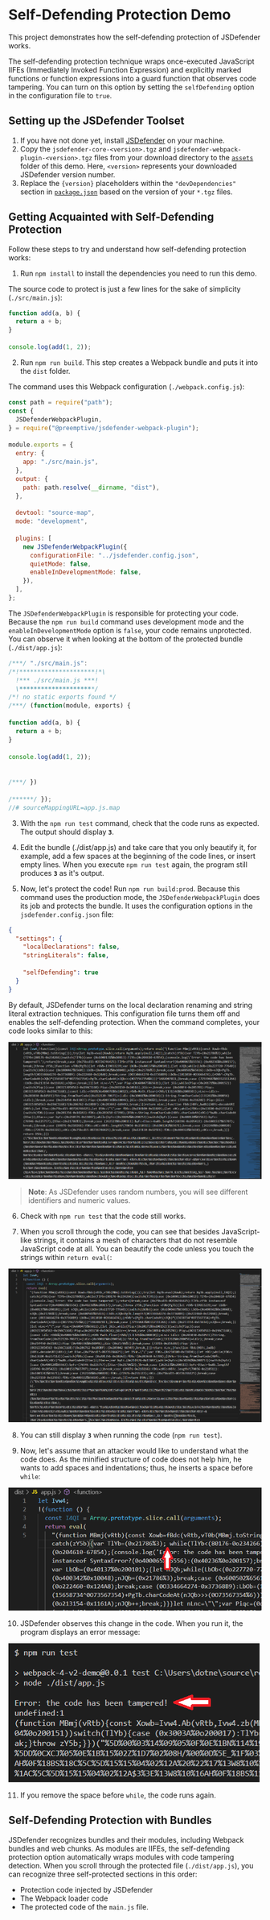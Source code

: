 # Self-Defending Protection Demo

This project demonstrates how the self-defending protection of JSDefender works.

The self-defending protection technique wraps once-executed JavaScript IIFEs (Immediately Invoked Function Expression) and explicitly marked functions or function expressions into a guard function that observes code tampering. You can turn on this option by setting the `selfDefending` option in the configuration file to `true`.

## Setting up the JSDefender Toolset

1. If you have not done yet, install [JSDefender](https://www.preemptive.com/products/jsdefender/downloads) on your machine.
1. Copy the `jsdefender-core-<version>.tgz` and `jsdefender-webpack-plugin-<version>.tgz` files from your download directory to the [`assets`](protected/assets/) folder of this demo. Here, `<version>` represents your downloaded JSDefender version number.
1. Replace the `{version}` placeholders within the `"devDependencies"` section in [`package.json`](protected/package.json) based on the version of your `*.tgz` files.

## Getting Acquainted with Self-Defending Protection

Follow these steps to try and understand how self-defending protection works:

1. Run `npm install` to install the dependencies you need to run this demo.

The source code to protect is just a few lines for the sake of simplicity (`./src/main.js`):

```javascript
function add(a, b) {
  return a + b;
}

console.log(add(1, 2));
```

2. Run `npm run build`. This step creates a Webpack bundle and puts it into the `dist` folder.

The command uses this Webpack configuration (`./webpack.config.js`):

```javascript
const path = require("path");
const {
  JSDefenderWebpackPlugin,
} = require("@preemptive/jsdefender-webpack-plugin");

module.exports = {
  entry: {
    app: "./src/main.js",
  },
  output: {
    path: path.resolve(__dirname, "dist"),
  },

  devtool: "source-map",
  mode: "development",

  plugins: [
    new JSDefenderWebpackPlugin({
      configurationFile: "../jsdefender.config.json",
      quietMode: false,
      enableInDevelopmentMode: false,
    }),
  ],
};
```

The `JSDefenderWebpackPlugin` is responsible for protecting your code. Because the `npm run build` command uses development mode and the `enableInDevelopmentMode` option is `false`, your code remains unprotected. You can observe it when looking at the bottom of the protected bundle (`./dist/app.js`):

```javascript
/***/ "./src/main.js":
/*!*********************!*\
  !*** ./src/main.js ***!
  \*********************/
/*! no static exports found */
/***/ (function(module, exports) {

function add(a, b) {
  return a + b;
}

console.log(add(1, 2));


/***/ })

/******/ });
//# sourceMappingURL=app.js.map
```

3.  With the `npm run test` command, check that the code runs as expected. The output should display **`3`**.
4.  Edit the bundle (./dist/app.js) and take care that you only beautify it, for example, add a few spaces at the beginning of the code lines, or insert empty lines. When you execute `npm run test` again, the program still produces **`3`** as it's output.

5.  Now, let's protect the code! Run `npm run build:prod`. Because this command uses the production mode, the `JSDefenderWebpackPlugin` does its job and protects the bundle. It uses the configuration options in the `jsdefender.config.json` file:

```json
{
  "settings": {
    "localDeclarations": false,
    "stringLiterals": false,

    "selfDefending": true
  }
}
```

By default, JSDefender turns on the local declaration renaming and string literal extraction techniques. This configuration file turns them off and enables the self-defending protection. When the command completes, your code looks similar to this:

![prodBuild](docs-images/prod-build.PNG)

> **Note**: As JSDefender uses random numbers, you will see different identifiers and numeric values.

6. Check with `npm run test` that the code still works.

7. When you scroll through the code, you can see that besides JavaScript-like strings, it contains a mesh of characters that do not resemble JavaScript code at all. You can beautify the code unless you touch the strings within `return eval(`:

![beautified](docs-images/prod-build-beauti.PNG)

8. You can still display **`3`** when running the code (`npm run test`).

9. Now, let's assume that an attacker would like to understand what the code does. As the minified structure of code does not help him, he wants to add spaces and indentations; thus, he inserts a space before `while`:

![template](docs-images/prod-template.PNG)

10. JSDefender observes this change in the code. When you run it, the program displays an error message:

![error](docs-images/tampered.PNG)

11. If you remove the space before `while`, the code runs again.

## Self-Defending Protection with Bundles

JSDefender recognizes bundles and their modules, including Webpack bundles and web chunks. As modules are IIFEs, the self-defending protection option automatically wraps modules with code tampering detection. When you scroll through the protected file (`./dist/app.js`), you can recognize three self-protected sections in this order:

- Protection code injected by JSDefender
- The Webpack loader code
- The protected code of the `main.js` file.


